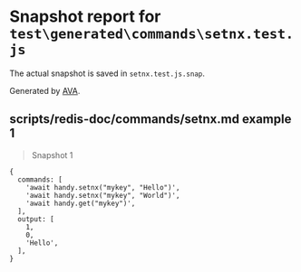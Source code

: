 # Snapshot report for `test\generated\commands\setnx.test.js`

The actual snapshot is saved in `setnx.test.js.snap`.

Generated by [AVA](https://ava.li).

## scripts/redis-doc/commands/setnx.md example 1

> Snapshot 1

    {
      commands: [
        'await handy.setnx("mykey", "Hello")',
        'await handy.setnx("mykey", "World")',
        'await handy.get("mykey")',
      ],
      output: [
        1,
        0,
        'Hello',
      ],
    }
